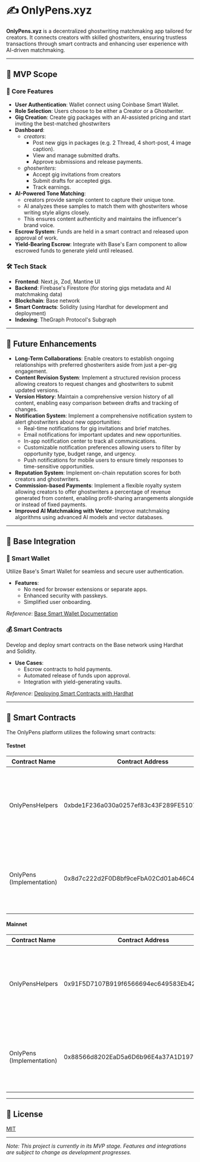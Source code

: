 # ✍️ OnlyPens.xyz

**OnlyPens.xyz** is a decentralized ghostwriting matchmaking app tailored for creators. It connects creators with skilled ghostwriters, ensuring trustless transactions through smart contracts and enhancing user experience with AI-driven matchmaking.

---

## 🚀 MVP Scope

### 🎯 Core Features

- **User Authentication**: Wallet connect using Coinbase Smart Wallet.
- **Role Selection**: Users choose to be either a Creator or a Ghostwriter.
- **Gig Creation**: Create gig packages with an AI-assisted pricing and start inviting the best-matched ghostwriters
- **Dashboard**:
  - _creators_:
    - Post new gigs in packages (e.g. 2 Thread, 4 short-post, 4 image caption).
    - View and manage submitted drafts.
    - Approve submissions and release payments.
  - _ghostwriters_:
    - Accept gig invitations from creators
    - Submit drafts for accepted gigs.
    - Track earnings.
- **AI-Powered Tone Matching**:
  - creators provide sample content to capture their unique tone.
  - AI analyzes these samples to match them with ghostwriters whose writing style aligns closely.
  - This ensures content authenticity and maintains the influencer's brand voice.
- **Escrow System**: Funds are held in a smart contract and released upon approval of work.
- **Yield-Bearing Escrow**: Integrate with Base's Earn component to allow escrowed funds to generate yield until released.

### 🛠️ Tech Stack

- **Frontend**: Next.js, Zod, Mantine UI
- **Backend**: Firebase's Firestore (for storing gigs metadata and AI matchmaking data)
- **Blockchain**: Base network
- **Smart Contracts**: Solidity (using Hardhat for development and deployment)
- **Indexing**: TheGraph Protocol's Subgraph

---

## 🌱 Future Enhancements

- **Long-Term Collaborations**: Enable creators to establish ongoing relationships with preferred ghostwriters aside from just a per-gig engagement.
- **Content Revision System**: Implement a structured revision process allowing creators to request changes and ghostwriters to submit updated versions.
- **Version History**: Maintain a comprehensive version history of all content, enabling easy comparison between drafts and tracking of changes.
- **Notification System**: Implement a comprehensive notification system to alert ghostwriters about new opportunities:
  - Real-time notifications for gig invitations and brief matches.
  - Email notifications for important updates and new opportunities.
  - In-app notification center to track all communications.
  - Customizable notification preferences allowing users to filter by opportunity type, budget range, and urgency.
  - Push notifications for mobile users to ensure timely responses to time-sensitive opportunities.
- **Reputation System**: Implement on-chain reputation scores for both creators and ghostwriters.
- **Commission-based Payments**: Implement a flexible royalty system allowing creators to offer ghostwriters a percentage of revenue generated from content, enabling profit-sharing arrangements alongside or instead of fixed payments.
- **Improved AI Matchmaking with Vector**: Improve matchmaking algorithms using advanced AI models and vector databases.

---

## 🔗 Base Integration

### 🧠 Smart Wallet

Utilize Base's Smart Wallet for seamless and secure user authentication.

- **Features**:
  - No need for browser extensions or separate apps.
  - Enhanced security with passkeys.
  - Simplified user onboarding.

_Reference_: [Base Smart Wallet Documentation](https://docs.base.org/identity/smart-wallet/concepts/what-is-smart-wallet)

### 💰 Smart Contracts

Develop and deploy smart contracts on the Base network using Hardhat and Solidity.

- **Use Cases**:
  - Escrow contracts to hold payments.
  - Automated release of funds upon approval.
  - Integration with yield-generating vaults.

_Reference_: [Deploying Smart Contracts with Hardhat](https://docs.base.org/cookbook/smart-contract-development/hardhat/deploy-with-hardhat)

---

## 📜 Smart Contracts

The OnlyPens platform utilizes the following smart contracts:

#### Testnet

| Contract Name             | Contract Address                           | Description                                                                                          |
| ------------------------- | ------------------------------------------ | ---------------------------------------------------------------------------------------------------- |
| OnlyPensHelpers           | 0xbde1F236a030a0257ef83c43F289FE5107Ae9c74 | Library contract containing helper functions for deliverable validation and other utility operations |
| OnlyPens (Implementation) | 0x8d7c222d2F0D8bf9ceFbA02Cd01ab46C47C33062 | Core contract containing the business logic for gig management, deliverables, and payment release    |

#### Mainnet

| Contract Name             | Contract Address                           | Description                                                                                          |
| ------------------------- | ------------------------------------------ | ---------------------------------------------------------------------------------------------------- |
| OnlyPensHelpers           | 0x91F5D7107B919f6566694ec649583Eb42d6E40eA | Library contract containing helper functions for deliverable validation and other utility operations |
| OnlyPens (Implementation) | 0x88566d8202EaD5a6D6b96E4a37A1D197f0d94BC4 | Core contract containing the business logic for gig management, deliverables, and payment release    |

---

## 📄 License

[MIT](LICENSE)

---

_Note: This project is currently in its MVP stage. Features and integrations are subject to change as development progresses._
